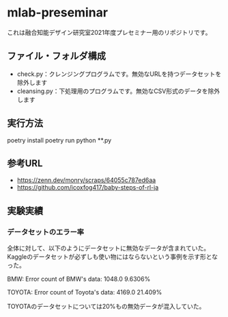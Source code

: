 # mlab-preseminar

これは融合知能デザイン研究室2021年度プレセミナー用のリポジトリです。

## ファイル・フォルダ構成

- check.py：クレンジングプログラムです。無効なURLを持つデータセットを除外します
- cleansing.py：下処理用のプログラムです。無効なCSV形式のデータを除外します

## 実行方法

poetry install
poetry run python **.py

## 参考URL

- https://zenn.dev/monry/scraps/64055c787ed6aa
- https://github.com/icoxfog417/baby-steps-of-rl-ja

## 実験実績

### データセットのエラー率

全体に対して、以下のようにデータセットに無効なデータが含まれていた。
Kaggleのデータセットが必ずしも使い物にはならないという事例を示す形となった。

BMW:
Error count of BMW's data: 1048.0 9.6306%

TOYOTA:
Error count of Toyota's data: 4169.0 21.409%

TOYOTAのデータセットについては20%もの無効データが混入していた。
